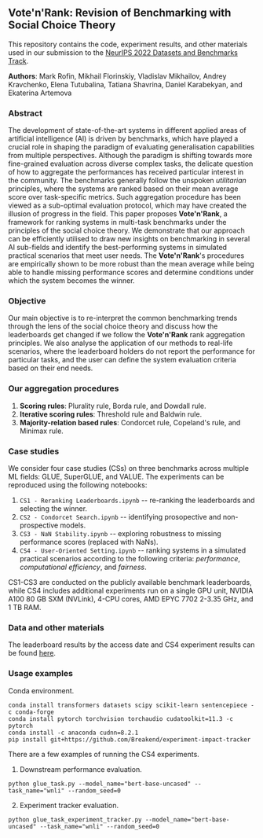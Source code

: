 ## Vote'n'Rank: Revision of Benchmarking with Social Choice Theory

This repository contains the code, experiment results, and other materials used in our submission to the [NeurIPS 2022 Datasets and Benchmarks Track](https://neurips.cc/Conferences/2022/CallForDatasetsBenchmarks).


**Authors**: Mark Rofin, Mikhail Florinskiy, Vladislav Mikhailov, Andrey Kravchenko, Elena Tutubalina, Tatiana Shavrina, Daniel Karabekyan, and Ekaterina Artemova

### Abstract
The development of state-of-the-art systems in different applied areas of artificial intelligence (AI) is driven by benchmarks, which have played a crucial role in shaping the paradigm of evaluating generalisation capabilities from multiple perspectives. Although the paradigm is shifting towards more fine-grained evaluation across diverse complex tasks, the delicate question of how to aggregate the performances has received particular interest in the community. The benchmarks generally follow the unspoken *utilitarian* principles, where the systems are ranked based on their mean average score over task-specific metrics. Such aggregation procedure has been viewed as a sub-optimal evaluation protocol, which may have created the illusion of progress in the field. This paper proposes **Vote'n'Rank**, a framework for ranking systems in multi-task benchmarks under the principles of the social choice theory. We demonstrate that our approach can be efficiently utilised to draw new insights on benchmarking in several AI sub-fields and identify the best-performing systems in simulated practical scenarios that meet user needs. The **Vote'n'Rank**'s procedures are empirically shown to be more robust than the mean average while being able to handle missing performance scores and determine conditions under which the system becomes the winner.

### Objective
Our main objective is to re-interpret the common benchmarking trends through the lens of the social choice theory and discuss how the leaderboards get changed if we follow the **Vote'n'Rank** rank aggregation principles. We also analyse the application of our methods to real-life scenarios, where the leaderboard holders do not report the performance for particular tasks, and the user can define the system evaluation criteria based on their end needs.


### Our aggregation procedures
1. **Scoring rules**: Plurality rule, Borda rule, and Dowdall rule.
2. **Iterative scoring rules**: Threshold rule and Baldwin rule.
3. **Majority-relation based rules**: Condorcet rule, Copeland's rule, and Minimax rule.

### Case studies
We consider four case studies (CSs) on three benchmarks across multiple ML fields: GLUE, SuperGLUE, and VALUE. The experiments can be reproduced using the following notebooks:

1. ```CS1 - Reranking Leaderboards.ipynb``` -- re-ranking the leaderboards and selecting the winner.
2. ```CS2 - Condorcet Search.ipynb``` -- identifying prosopective and non-prospective models.
3. ```CS3 - NaN Stability.ipynb``` -- exploring robustness to missing performance scores (replaced with NaNs).
4. ```CS4 - User-Oriented Setting.ipynb``` -- ranking systems in a simulated practical scenarios according to the following criteria: *performance*, *computational efficiency*, and *fairness*.

CS1-CS3 are conducted on the publicly available benchmark leaderboards, while CS4 includes additional experiments run on a single GPU unit, NVIDIA A100 80 GB SXM (NVLink), 4-CPU cores, AMD EPYC 7702 2-3.35 GHz, and 1 TB RAM.

### Data and other materials
The leaderboard results by the access date and CS4 experiment results can be found [here](https://github.com/PragmaticsLab/vote_and_rank/tree/main/tables). 


### Usage examples
Conda environment.


```
conda install transformers datasets scipy scikit-learn sentencepiece -c conda-forge
conda install pytorch torchvision torchaudio cudatoolkit=11.3 -c pytorch
conda install -c anaconda cudnn=8.2.1
pip install git+https://github.com/Breakend/experiment-impact-tracker
```

There are a few examples of running the CS4 experiments.
1. Downstream performance evaluation.


```python glue_task.py --model_name="bert-base-uncased" --task_name="wnli" --random_seed=0```

2. Experiment tracker evaluation.


```python glue_task_experiment_tracker.py --model_name="bert-base-uncased" --task_name="wnli" --random_seed=0```
